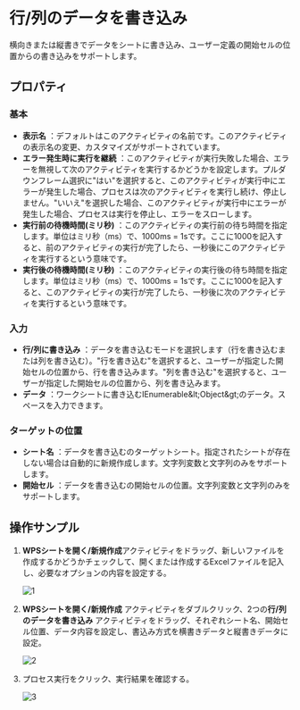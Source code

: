 # 行/列のデータを書き込み

横向きまたは縦書きでデータをシートに書き込み、ユーザー定義の開始セルの位置からの書き込みをサポートします。

## プロパティ

### 基本

- **表示名** ：デフォルトはこのアクティビティの名前です。このアクティビティの表示名の変更、カスタマイズがサポートされています。
- **エラー発生時に実行を継続** ：このアクティビティが実行失敗した場合、エラーを無視して次のアクティビティを実行するかどうかを設定します。プルダウンフレーム選択に"はい"を選択すると、このアクティビティが実行中にエラーが発生した場合、プロセスは次のアクティビティを実行し続け、停止しません。"いいえ"を選択した場合、このアクティビティが実行中にエラーが発生した場合、プロセスは実行を停止し、エラーをスローします。
- **実行前の待機時間(ミリ秒)** ：このアクティビティの実行前の待ち時間を指定します。単位はミリ秒（ms）で、1000ms = 1sです。ここに1000を記入すると、前のアクティビティの実行が完了したら、一秒後にこのアクティビティを実行するという意味です。
- **実行後の待機時間(ミリ秒)** ：このアクティビティの実行後の待ち時間を指定します。単位はミリ秒（ms）で、1000ms = 1sです。ここに1000を記入すると、このアクティビティの実行が完了したら、一秒後に次のアクティビティを実行するという意味です。

### 入力

- **行/列に書き込み** ：データを書き込むモードを選択します（行を書き込むまたは列を書き込む）。"行を書き込む"を選択すると、ユーザーが指定した開始セルの位置から、行を書き込みます。"列を書き込む"を選択すると、ユーザーが指定した開始セルの位置から、列を書き込みます。
- **データ** ：ワークシートに書き込むIEnumerable\&lt;Object\&gt;のデータ。スペースを入力できます。

### ターゲットの位置

- **シート名** ：データを書き込むのターゲットシート。指定されたシートが存在しない場合は自動的に新規作成します。文字列変数と文字列のみをサポートします。
- **開始セル** ：データを書き込むの開始セルの位置。文字列変数と文字列のみをサポートします。

## 操作サンプル

1. **WPSシートを開く/新規作成**アクティビティをドラッグ、新しいファイルを作成するかどうかチェックして、開くまたは作成するExcelファイルを記入し、必要なオプションの内容を設定する。

    ![1](https://docimages.blob.core.chinacloudapi.cn/images/Activities/wps1.png)

2. **WPSシートを開く/新規作成** アクティビティをダブルクリック、2つの**行/列のデータを書き込み** アクティビティをドラッグ、それぞれシート名、開始セル位置、データ内容を設定し、書込み方式を横書きデータと縦書きデータに設定。

    ![2](https://docimages.blob.core.chinacloudapi.cn/images/Activities/wps51.png)

3. プロセス実行をクリック、実行結果を確認する。

    ![3](https://docimages.blob.core.chinacloudapi.cn/images/Activities/wps52.png)
